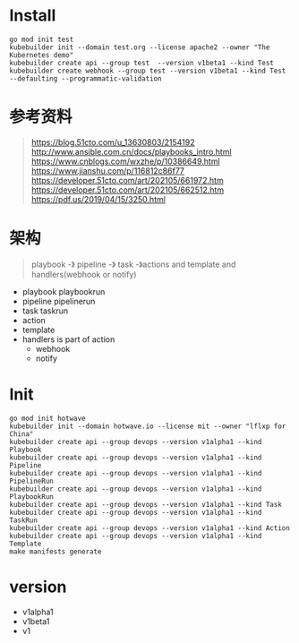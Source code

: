 # Install

```
go mod init test
kubebuilder init --domain test.org --license apache2 --owner "The Kubernetes demo"
kubebuilder create api --group test  --version v1beta1 --kind Test 
kubebuilder create webhook --group test --version v1beta1 --kind Test --defaulting --programmatic-validation
```

# 参考资料

> https://blog.51cto.com/u_13630803/2154192
> http://www.ansible.com.cn/docs/playbooks_intro.html
> https://www.cnblogs.com/wxzhe/p/10386649.html
> https://www.jianshu.com/p/116812c86f77
> https://developer.51cto.com/art/202105/661972.htm
> https://developer.51cto.com/art/202105/662512.htm
> https://pdf.us/2019/04/15/3250.html

# 架构

> playbook -》 pipeline -》 task -》actions and template and handlers(webhook or notify)

* playbook playbookrun
* pipeline pipelinerun
* task taskrun
* action
* template
* handlers is part of action
  * webhook
  * notify

# Init

```shell
go mod init hotwave
kubebuilder init --domain hotwave.io --license mit --owner "lflxp for China"
kubebuilder create api --group devops --version v1alpha1 --kind Playbook
kubebuilder create api --group devops --version v1alpha1 --kind Pipeline
kubebuilder create api --group devops --version v1alpha1 --kind PipelineRun
kubebuilder create api --group devops --version v1alpha1 --kind PlaybookRun
kubebuilder create api --group devops --version v1alpha1 --kind Task
kubebuilder create api --group devops --version v1alpha1 --kind TaskRun
kubebuilder create api --group devops --version v1alpha1 --kind Action
kubebuilder create api --group devops --version v1alpha1 --kind Template
make manifests generate
```

# version

* v1alpha1
* v1beta1
* v1
